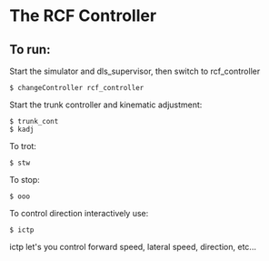 # The RCF Controller

## To run:

Start the simulator and dls_supervisor, then switch to rcf_controller
```
$ changeController rcf_controller
```

Start the trunk controller and kinematic adjustment:
```
$ trunk_cont
$ kadj
```

To trot:
```
$ stw
```

To stop:
```
$ ooo
```

To control direction interactively use:
```
$ ictp
```
ictp let's you control forward speed, lateral speed, direction, etc...